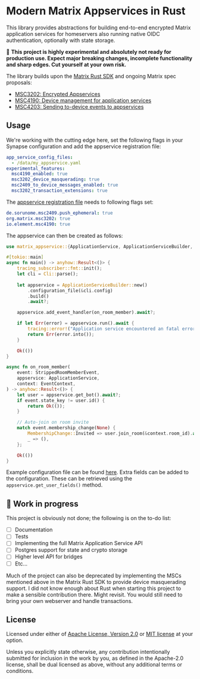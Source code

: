 # Modern Matrix Appservices in Rust
This library provides abstractions for building end-to-end encrypted Matrix application services for homeservers also running native OIDC authentication, optionally with state storage.

:construction: **This project is highly experimental and absolutely not ready for production use. Expect major breaking changes, incomplete functionality and sharp edges. Cut yourself at your own risk.**

The library builds upon the [Matrix Rust SDK](https://github.com/matrix-org/matrix-rust-sdk) and ongoing Matrix spec proposals:
- [MSC3202: Encrypted Appservices](https://github.com/matrix-org/matrix-spec-proposals/blob/travis/msc/otk-dl-appservice/proposals/3202-encrypted-appservices.md)
- [MSC4190: Device management for application services](https://github.com/matrix-org/matrix-spec-proposals/blob/quenting/as-device-management/proposals/4190-as-device-management.md)
- [MSC4203: Sending to-device events to appservices](https://github.com/matrix-org/matrix-spec-proposals/blob/tulir/appservice-to-device/proposals/4203-appservice-to-device.md)

## Usage
We're working with the cutting edge here, set the following flags in your Synapse configuration and add the appservice registration file:
```yaml
app_service_config_files:  
  - /data/my_appservice.yaml
experimental_features:
  msc4190_enabled: true
  msc3202_device_masquerading: true
  msc2409_to_device_messages_enabled: true
  msc3202_transaction_extensions: true
```

The [appservice registration file](examples/registration.yaml) needs to following flags set:
```yaml
de.sorunome.msc2409.push_ephemeral: true
org.matrix.msc3202: true
io.element.msc4190: true
```

The appservice can then be created as follows:
```rust
use matrix_appservice::{ApplicationService, ApplicationServiceBuilder, EventContext};

#[tokio::main]
async fn main() -> anyhow::Result<()> {
    tracing_subscriber::fmt::init();
    let cli = Cli::parse();
    
    let appservice = ApplicationServiceBuilder::new()        
        .configuration_file(&cli.config)        
        .build()
        .await?;

    appservice.add_event_handler(on_room_member).await?;

    if let Err(error) = appservice.run().await {
        tracing::error!("Application service encountered an fatal error // {}", error);
        return Err(error.into());
    }

    Ok(())
}

async fn on_room_member(
    event: StrippedRoomMemberEvent,
    appservice: ApplicationService,
    context: EventContext,
) -> anyhow::Result<()> {
    let user = appservice.get_bot().await?;
    if event.state_key != user.id() {
        return Ok(());
    }

    // Auto-join on room invite
    match event.membership_change(None) {
        MembershipChange::Invited => user.join_room(&context.room_id).await?,
        _ => (),
    };

    Ok(())
}
```

Example configuration file can be found [here](examples/config.yaml). Extra fields can be added to the configuration. These can be retrieved using the ```appservice.get_user_fields()``` method.

## :construction: Work in progress
This project is obviously not done; the following is on the to-do list:
- [ ] Documentation
- [ ] Tests
- [ ] Implementing the full Matrix Application Service API
- [ ] Postgres support for state and crypto storage
- [ ] Higher level API for bridges
- [ ] Etc...

Much of the project can also be deprecated by implementing the MSCs mentioned above in the Matrix Rust SDK to provide device masquerading support. I did not know enough about Rust when starting this project to make a sensible contribution there. Might revisit. You would still need to bring your own webserver and handle transactions.

## License
Licensed under either of [Apache License, Version 2.0](LICENSE-APACHE) or
[MIT license](LICENSE-MIT) at your option.

Unless you explicitly state otherwise, any contribution intentionally submitted
for inclusion in the work by you, as defined in the Apache-2.0 license, shall
be dual licensed as above, without any additional terms or conditions.